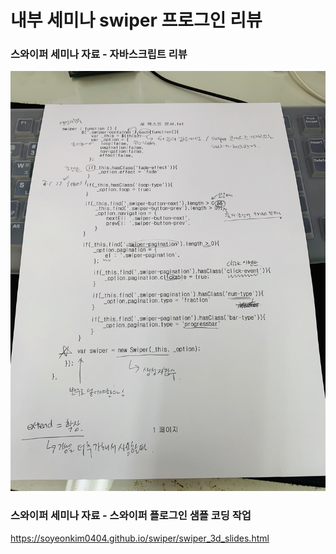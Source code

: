 # 내부 세미나 swiper 프로그인 리뷰

### 스와이퍼 세미나 자료 - 자바스크립트 리뷰
![seminar](images/swiper.jpg) 

### 스와이퍼 세미나 자료 - 스와이퍼 플로그인 샘플 코딩 작업
https://soyeonkim0404.github.io/swiper/swiper_3d_slides.html